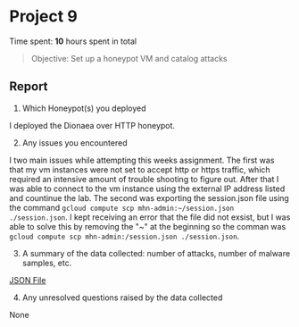 # Project 9

Time spent: **10** hours spent in total

> Objective: Set up a honeypot VM and catalog attacks

## Report
1. Which Honeypot(s) you deployed

I deployed the Dionaea over HTTP honeypot.

2. Any issues you encountered

I two main issues while attempting this weeks assignment. The first was that my vm instances were not set to accept http or https traffic, which required an intensive amount of trouble shooting to figure out. After that I was able to connect to the vm instance using the external IP address listed and countinue the lab. The second was exporting the session.json file using the command ```gcloud compute scp mhn-admin:~/session.json ./session.json```. I kept receiving an error that the file did not exsist, but I was able to solve this by removing the "~" at the beginning so the comman was ```gcloud compute scp mhn-admin:/session.json ./session.json```. 

3. A summary of the data collected: number of attacks, number of malware samples, etc.

[JSON File](https://github.com/henryjr1/SecureSoftTesting/blob/Week-9/session.json)

4. Any unresolved questions raised by the data collected

None


